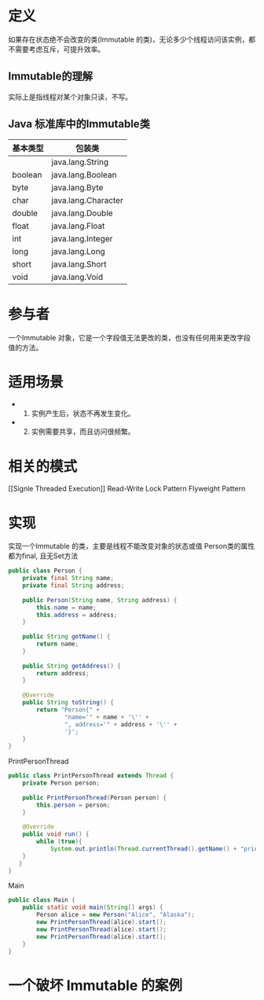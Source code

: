 # 定义
如果存在状态绝不会改变的类(Immutable 的类)，无论多少个线程访问该实例，都不需要考虑互斥，可提升效率。
## Immutable的理解
实际上是指线程对某个对象只读，不写。

## Java 标准库中的Immutable类
| 基本类型| 包装类|
| -- | -- |
|   | java.lang.String |
| boolean | java.lang.Boolean |
|byte | java.lang.Byte |
|char | java.lang.Character |
|double | java.lang.Double |
| float | java.lang.Float |
| int | java.lang.Integer |
|long | java.lang.Long|
| short | java.lang.Short |
|void | java.lang.Void |


# 参与者
一个Immutable 对象，它是一个字段值无法更改的类，也没有任何用来更改字段值的方法。

# 适用场景
- 1. 实例产生后，状态不再发生变化。
- 2. 实例需要共享，而且访问很频繁。

# 相关的模式
[[Signle Threaded Execution]]
Read-Write Lock Pattern
Flyweight Pattern

# 实现
实现一个Immutable 的类，主要是线程不能改变对象的状态或值
Person类的属性都为final, 且无Set方法
```java
public class Person {  
    private final String name;  
 	private final String address;  
  
 	public Person(String name, String address) {  
        this.name = name;  
 		this.address = address;  
 	}  
  
    public String getName() {  
        return name;  
 	}  
  
    public String getAddress() {  
        return address;  
 	}  
  
    @Override  
 	public String toString() {  
        return "Person{" +  
                "name='" + name + '\'' +  
                ", address='" + address + '\'' +  
                '}';  
 	}  
}
```
PrintPersonThread
```java
public class PrintPersonThread extends Thread {  
    private Person person;  
  
 	public PrintPersonThread(Person person) {  
        this.person = person;  
 	}  
  
    @Override  
 	public void run() {  
        while (true){  
            System.out.println(Thread.currentThread().getName() + "prints" + person );  
 	}  
   }  
}
```
Main
```java
public class Main {  
    public static void main(String[] args) {  
        Person alice = new Person("Alice", "Alaska");  
 		new PrintPersonThread(alice).start();  
 		new PrintPersonThread(alice).start();  
 		new PrintPersonThread(alice).start();  
 	}  
}
```

# 一个破坏 Immutable 的案例